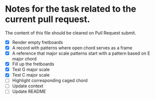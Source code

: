 # Notes for the task related to the current pull request.

The content of this file should be cleared on Pull Request submit.

- [x] Render empty fretboards
- [x] A record with patterns where open chord serves as a frame
- [x] A reference that major scale patterns start with a pattern based on E major chord
- [x] Fill up the fretboards
- [x] Test G major scale
- [x] Test C major scale
- [ ] Highlight corresponding caged chord
- [ ] Update context
- [ ] Update README